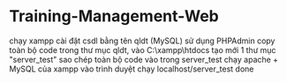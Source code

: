 # Training-Management-Web
chạy xampp
cài đặt csdl bằng tên qldt (MySQL) sử dụng PHPAdmin
copy toàn bộ code trong thư mục qldt, vào C:\xampp\htdocs tạo mới 1 thư mục "server_test"
sao chép toàn bộ code vào trong server_test
chạy apache + MySQL của xampp
vào trình duyệt chạy localhost/server_test
done


